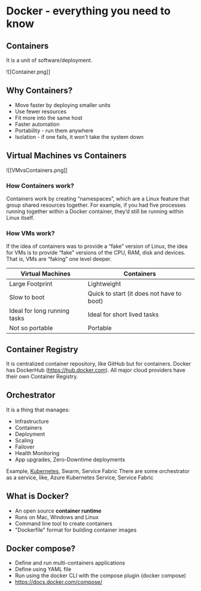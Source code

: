 # Docker - everything you need to know

## Containers
It is a unit of software/deployment.

![[Container.png]]

## Why Containers?
- Move faster by deploying smaller units
- Use fewer resources
- Fit more into the same host
- Faster automation
- Portability - run them anywhere
- Isolation - if one fails, it won't take the system down

## Virtual Machines vs Containers
![[VMvsContainers.png]]

### How Containers work?
Containers work by creating “namespaces”, which are a Linux feature that group shared resources together. For example, if you had five processes running together within a Docker container, they’d still be running within Linux itself.

### How VMs work?
If the idea of containers was to provide a “fake” version of Linux, the idea for VMs is to provide “fake” versions of the CPU, RAM, disk and devices. That is, VMs are “faking” one level deeper.

|Virtual Machines|Containers|
|---|---|
|Large Footprint|Lightweight|
|Slow to boot|Quick to start (it does not have to boot)|
|Ideal for long running tasks|Ideal for short lived tasks|
|Not so portable|Portable|

## Container Registry
It is centralized container repository, like GitHub but for containers. Docker has DockerHub (https://hub.docker.com). All major cloud providers have their own Container Registry.

## Orchestrator
It is a thing that manages:
- Infrastructure
- Containers
- Deployment
- Scaling
- Failover
- Health Monitoring
- App upgrades, Zero-Downtime deployments

Example, [Kubernetes](./Kubernetes.md), Swarm, Service Fabric
There are some orchestrator as a service, like, Azure Kubernetes Service, Service Fabric

## What is Docker?
- An open source **container runtime**
- Runs on Mac, Windows and Linux
- Command line tool to create containers
- "Dockerfile" format for building container images

## Docker compose?
- Define and run multi-containers applications
- Define using YAML file
- Run using the docker CLI with the compose plugin (docker compose)
- https://docs.docker.com/compose/